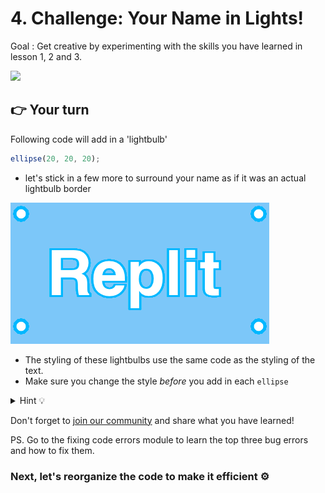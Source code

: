 # 4. Challenge: Your Name in Lights!

Goal : Get creative by experimenting with the skills you have learned in lesson 1, 2 and 3.

![](https://youtu.be/AsDEpl9EXo4)



##  👉 Your turn

Following code will add in a 'lightbulb' 
```javascript
ellipse(20, 20, 20);
``` 
- let's stick in a few more to surround your name as if it was an actual lightbulb border

![This, but better?](resources/Lights.png)

- The styling of these lightbulbs use the same code as the styling of the text.
- Make sure you change the style *before* you add in each `ellipse`


<details>
<summary>Hint 💡</summary>

Try changing the first two of the three (20,20,20) in the ellipse(20,20,20) and see what happens.

For example : ellipse(20,200,20)

</details>


Don't forget to [join our community](ask.replit.com) and share what you have learned!


PS. Go to the fixing code errors module to learn the top three bug errors and how to fix them.

### Next, let's reorganize the code to make it efficient ⚙️ 